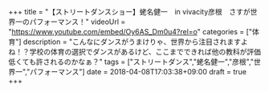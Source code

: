 +++
title =  "【ストリートダンスショー】蛯名健一　in vivacity彦根　さすが世界一のパフォーマンス！"
videoUrl = "https://www.youtube.com/embed/Oy6AS_Dm0u4?rel=o"
categories = ["体育"]
description = "こんなにダンスがうまけりゃ、世界から注目されますよね！？学校の体育の選択でダンスがあるけど、ここまでできれば他の教科が評価低くても許されるのかなぁ？"
tags = ["ストリートダンス","蛯名健一","彦根","世界一","パフォーマンス"]
date = 2018-04-08T17:03:38+09:00
draft = true
+++


